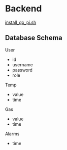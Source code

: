 # Backend

[install\_go\_pi.sh](https://gist.github.com/pcgeek86/0206d688e6760fe4504ba405024e887c)

## Database Schema
User
- id
- username
- password
- role

Temp
- value
- time

Gas
- value
- time

Alarms
- time